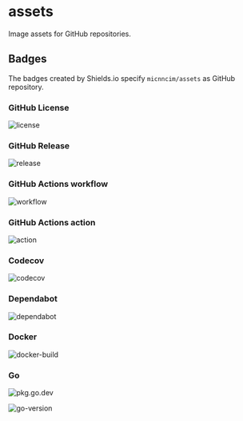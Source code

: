 # assets

Image assets for GitHub repositories.

## Badges

The badges created by Shields.io specify `micnncim/assets` as GitHub repository.

### GitHub License

![license](https://img.shields.io/github/license/micnncim/assets?style=for-the-badge)

### GitHub Release

![release](https://img.shields.io/github/v/release/micnncim/assets?style=for-the-badge&logo=github)

### GitHub Actions workflow

![workflow](https://img.shields.io/github/workflow/status/micnncim/assets/Test?label=Test&style=for-the-badge&logo=github)

### GitHub Actions action

![action](https://img.shields.io/badge/marketplace-assets-blue?style=for-the-badge&logo=github)

### Codecov

![codecov](https://img.shields.io/codecov/c/github/micnncim/assets?style=for-the-badge&logo=codecov)

### Dependabot

![dependabot](https://img.shields.io/badge/-dependabot-blue?style=for-the-badge&logo=dependabot)

### Docker

![docker-build](https://img.shields.io/docker/cloud/build/micnncim/assets?logo=docker&style=for-the-badge)

### Go

![pkg.go.dev](https://img.shields.io/badge/pkg.go.dev-reference-blue?style=for-the-badge&logo=go)

![go-version](https://img.shields.io/github/go-mod/go-version/micnncim/assets?logo=go&style=for-the-badge)
